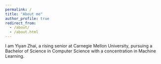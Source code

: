 ```yaml
---
permalink: /
title: "About me"
author_profile: true
redirect_from: 
  - /about/
  - /about.html
---
```


I am Yiyan Zhai, a rising senior at Carnegie Mellon University, pursuing a Bachelor of Science in Computer Science with a concentration in Machine Learning.
